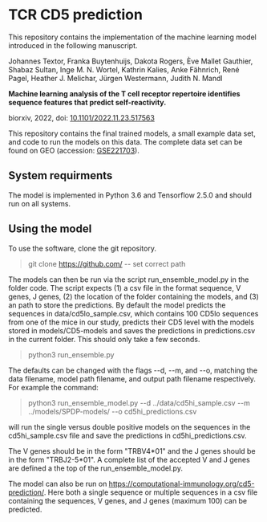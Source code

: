 # TCR CD5 prediction
This repository contains the implementation of the machine learning model introduced in the following manuscript. 

Johannes Textor, Franka Buytenhuijs, Dakota Rogers, Ève Mallet Gauthier, Shabaz Sultan, Inge M. N. Wortel, Kathrin Kalies, Anke Fähnrich, René Pagel, Heather J. Melichar, Jürgen Westermann, Judith N. Mandl

**Machine learning analysis of the T cell receptor repertoire identifies sequence
features that predict self-reactivity.**

biorxiv, 2022, doi: [10.1101/2022.11.23.517563](https://doi.org/10.1101/2022.11.23.517563)

This repository contains the final trained models, a small example data set, and code to run the models on this data. The complete data set can be found on GEO (accession: [GSE221703](https://www.ncbi.nlm.nih.gov/geo/query/acc.cgi?acc=GSE221703)). 

## System requirments
The model is implemented in Python 3.6 and Tensorflow 2.5.0 and should run on all systems.  


## Using the model
To use the software, clone the git repository. 

> git clone https://github.com/ -- set correct path

The models can then be run via the script run_ensemble_model.py in the folder code. The script expects (1) a csv file in the format sequence, V genes, J genes, (2) the location of the folder containing the models, and (3) an path to store the predictions. By default the model predicts the sequences in data/cd5lo_sample.csv, which contains 100 CD5lo sequences from one of the mice in our study, predicts their CD5 level with the models stored in models/CD5-models and saves the predictions in predictions.csv in the current folder. This should only take a few seconds. 

> python3 run_ensemble.py

The defaults can be changed with the flags --d, --m, and --o, matching the data filename, model path filename, and output path filename respectively. For example the command:

> python3 run_ensemble_model.py --d ../data/cd5hi_sample.csv --m ../models/SPDP-models/ --o cd5hi_predictions.csv

will run the single versus double positive models on the sequences in the cd5hi_sample.csv file and save the predictions in cd5hi_predictions.csv. 

The V genes should be in the form "TRBV4\*01" and the J genes should be in the form "TRBJ2-5\*01". A complete list of the accepted V and J genes are defined a the top of the run_ensemble_model.py.

The model can also be run on https://computational-immunology.org/cd5-prediction/. Here both a single sequence or multiple sequences in a csv file containing the sequences, V genes, and J genes (maximum 100) can be predicted. 

